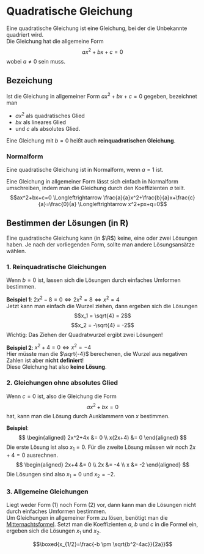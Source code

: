 # Quadratische Gleichung

Eine quadratische Gleichung ist eine Gleichung, bei der die Unbekannte quadriert wird.  
Die Gleichung hat die allgemeine Form
$$ax^2+bx+c=0$$
wobei $a \neq 0$ sein muss.

## Bezeichung
Ist die Gleichung in allgemeiner Form $ax^2+bx+c=0$ gegeben, bezeichnet man
  - $ax^2$ als quadratisches Glied
  - $bx$ als lineares Glied
  - und $c$ als absolutes Glied.
  
Eine Gleichung mit $b=0$ heißt auch **reinquadratischen Gleichung**.

### Normalform
Eine quadratische Gleichung ist in Normalform, wenn $a=1$ ist.

Eine Gleichung in allgemeiner Form lässt sich einfach in Normalform umschreiben, indem man
die Gleichung durch den Koeffizienten $a$ teilt.  
$$ax^2+bx+c=0 \Longleftrightarrow \frac{a}{a}x^2+\frac{b}{a}x+\frac{c}{a}=\frac{0}{a}
\Longleftrightarrow x^2+px+q=0$$

## Bestimmen der Lösungen (in R)
Eine quadratische Gleichung kann (in $\R$) keine, eine oder zwei Lösungen haben.
Je nach der vorliegenden Form, sollte man andere Lösungsansätze wählen.

### 1. Reinquadratische Gleichungen
Wenn $b=0$ ist, lassen sich die Lösungen durch einfaches Umformen bestimmen.

**Beispiel 1**: $2x^2-8=0 \Leftrightarrow 2x^2=8 \Leftrightarrow x^2=4$  
Jetzt kann man einfach die Wurzel ziehen, dann ergeben sich die Lösungen
$$x_1 = \sqrt{4} = 2$$ 
$$x_2 = -\sqrt{4} = -2$$
Wichtig: Das Ziehen der Quadratwurzel ergibt zwei Lösungen!

**Beispiel 2**: $x^2+4=0 \Leftrightarrow x^2=-4$  
Hier müsste man die $\sqrt{-4}$ berechenen, die Wurzel aus negativen Zahlen ist aber 
**nicht definiert**!  
Diese Gleichung hat also **keine Lösung**.

### 2. Gleichungen ohne absolutes Glied
Wenn $c=0$ ist, also die Gleichung die Form
$$ax^2+bx=0$$
hat, kann man die Lösung durch Ausklammern von $x$ bestimmen.

**Beispiel**: 
$$
\begin{aligned}
2x^2+4x &= 0 \\
x(2x+4) &= 0
\end{aligned}
$$
Die erste Lösung ist also $x_1=0$. Für die zweite Lösung müssen wir noch $2x+4=0$ ausrechnen.
$$
\begin{aligned}
2x+4    &= 0 \\
2x      &= -4 \\
x       &= -2
\end{aligned}
$$
Die Lösungen sind also $x_1=0$ und $x_2=-2$.

### 3. Allgemeine Gleichungen
Liegt weder Form (1) noch Form (2) vor, dann kann man die Lösungen nicht durch einfaches Umformen
bestimmen.  
Um Gleichungen in allgemeiner Form zu lösen, benötigt man die 
[Mitternachtsformel](-mitternachtsformel). Setzt man die Koeffizienten $a$, $b$ und $c$ in die 
Formel ein, ergeben sich die Lösungen $x_1$ und $x_2$.

$$\boxed{x_{1/2}=\frac{-b \pm \sqrt{b^2-4ac}}{2a}}$$
